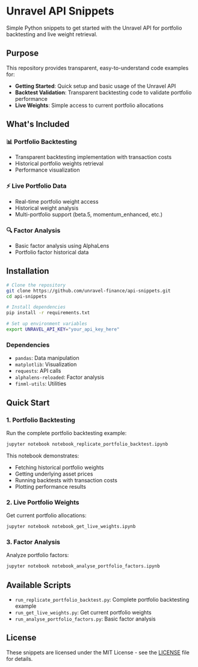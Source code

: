 # Unravel API Snippets

Simple Python snippets to get started with the Unravel API for portfolio backtesting and live weight retrieval.

## Purpose

This repository provides transparent, easy-to-understand code examples for:

- **Getting Started**: Quick setup and basic usage of the Unravel API
- **Backtest Validation**: Transparent backtesting code to validate portfolio performance
- **Live Weights**: Simple access to current portfolio allocations

## What's Included

### 📊 Portfolio Backtesting

- Transparent backtesting implementation with transaction costs
- Historical portfolio weights retrieval
- Performance visualization

### ⚡ Live Portfolio Data

- Real-time portfolio weight access
- Historical weight analysis
- Multi-portfolio support (beta.5, momentum_enhanced, etc.)

### 🔍 Factor Analysis

- Basic factor analysis using AlphaLens
- Portfolio factor historical data

## Installation

```bash
# Clone the repository
git clone https://github.com/unravel-finance/api-snippets.git
cd api-snippets

# Install dependencies
pip install -r requirements.txt

# Set up environment variables
export UNRAVEL_API_KEY="your_api_key_here"
```

### Dependencies

- `pandas`: Data manipulation
- `matplotlib`: Visualization
- `requests`: API calls
- `alphalens-reloaded`: Factor analysis
- `finml-utils`: Utilities

## Quick Start

### 1. Portfolio Backtesting

Run the complete portfolio backtesting example:

```bash
jupyter notebook notebook_replicate_portfolio_backtest.ipynb
```

This notebook demonstrates:

- Fetching historical portfolio weights
- Getting underlying asset prices
- Running backtests with transaction costs
- Plotting performance results

### 2. Live Portfolio Weights

Get current portfolio allocations:

```bash
jupyter notebook notebook_get_live_weights.ipynb
```

### 3. Factor Analysis

Analyze portfolio factors:

```bash
jupyter notebook notebook_analyse_portfolio_factors.ipynb
```

## Available Scripts

- `run_replicate_portfolio_backtest.py`: Complete portfolio backtesting example
- `run_get_live_weights.py`: Get current portfolio weights
- `run_analyse_portfolio_factors.py`: Basic factor analysis

## License

These snippets are licensed under the MIT License - see the [LICENSE](LICENSE) file for details.
